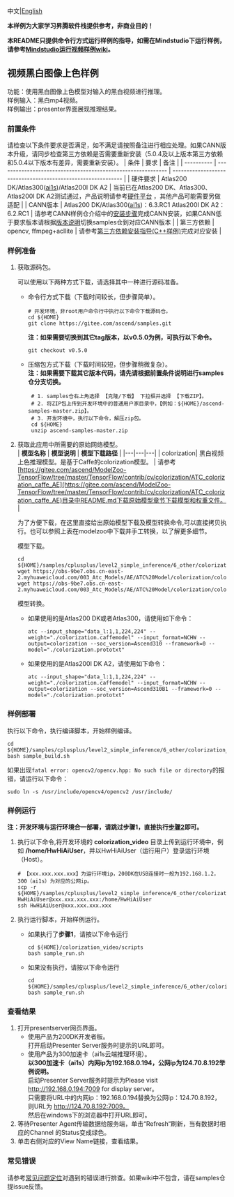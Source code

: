 中文|[English](README.md)

**本样例为大家学习昇腾软件栈提供参考，非商业目的！**

**本README只提供命令行方式运行样例的指导，如需在Mindstudio下运行样例，请参考[Mindstudio运行视频样例wiki](https://gitee.com/ascend/samples/wikis/Mindstudio%E8%BF%90%E8%A1%8C%E8%A7%86%E9%A2%91%E6%A0%B7%E4%BE%8B?sort_id=3170138)。**

## 视频黑白图像上色样例
功能：使用黑白图像上色模型对输入的黑白视频进行推理。   
样例输入：黑白mp4视频。    
样例输出：presenter界面展现推理结果。

### 前置条件
请检查以下条件要求是否满足，如不满足请按照备注进行相应处理。如果CANN版本升级，请同步检查第三方依赖是否需要重新安装（5.0.4及以上版本第三方依赖和5.0.4以下版本有差异，需要重新安装）。
| 条件       | 要求                                                         | 备注                                                         |
| ---------- | ------------------------------------------------------------ | ------------------------------------------------------------ |
| 硬件要求   | Atlas200 DK/Atlas300([ai1s](https://support.huaweicloud.com/productdesc-ecs/ecs_01_0047.html#ecs_01_0047__section78423209366))/Atlas200I DK A2 | 当前已在Atlas200 DK、Atlas300、Atlas200I DK A2测试通过，产品说明请参考[硬件平台](https://ascend.huawei.com/zh/#/hardware/product) ，其他产品可能需要另做适配 |
| CANN版本   | Atlas200 DK/Atlas300([ai1s](https://support.huaweicloud.com/productdesc-ecs/ecs_01_0047.html#ecs_01_0047__section78423209366))：6.3.RC1 Atlas200I DK A2：6.2.RC1 | 请参考CANN样例仓介绍中的[安装步骤](https://gitee.com/ascend/samples#安装)完成CANN安装，如果CANN低于要求版本请根据[版本说明](https://gitee.com/ascend/samples/blob/master/README_CN.md#版本说明)切换samples仓到对应CANN版本 |
| 第三方依赖 | opencv, ffmpeg+acllite                                       | 请参考[第三方依赖安装指导(C++样例)](../../../environment)完成对应安装 |

### 样例准备

1. 获取源码包。

   可以使用以下两种方式下载，请选择其中一种进行源码准备。   
    - 命令行方式下载（下载时间较长，但步骤简单）。
       ```    
       # 开发环境，非root用户命令行中执行以下命令下载源码仓。    
       cd ${HOME}     
       git clone https://gitee.com/ascend/samples.git
       ```
       **注：如果需要切换到其它tag版本，以v0.5.0为例，可执行以下命令。**
       ```
       git checkout v0.5.0
       ```
    - 压缩包方式下载（下载时间较短，但步骤稍微复杂）。   
       **注：如果需要下载其它版本代码，请先请根据前置条件说明进行samples仓分支切换。**   
       ``` 
        # 1. samples仓右上角选择 【克隆/下载】 下拉框并选择 【下载ZIP】。    
        # 2. 将ZIP包上传到开发环境中的普通用户家目录中，【例如：${HOME}/ascend-samples-master.zip】。     
        # 3. 开发环境中，执行以下命令，解压zip包。     
        cd ${HOME}    
        unzip ascend-samples-master.zip
       ```

2. 获取此应用中所需要的原始网络模型。  
    |  **模型名称**  |  **模型说明**  |  **模型下载路径**  |
    |---|---|---|
    |  colorization| 黑白视频上色推理模型。是基于Caffe的colorization模型。  |  请参考[https://gitee.com/ascend/ModelZoo-TensorFlow/tree/master/TensorFlow/contrib/cv/colorization/ATC_colorization_caffe_AE](https://gitee.com/ascend/ModelZoo-TensorFlow/tree/master/TensorFlow/contrib/cv/colorization/ATC_colorization_caffe_AE)目录中README.md下载原始模型章节下载模型和权重文件。 |

    为了方便下载，在这里直接给出原始模型下载及模型转换命令,可以直接拷贝执行。也可以参照上表在modelzoo中下载并手工转换，以了解更多细节。 
    
    模型下载。
    
    ```
    cd ${HOME}/samples/cplusplus/level2_simple_inference/6_other/colorization_video/model
    wget https://obs-9be7.obs.cn-east-2.myhuaweicloud.com/003_Atc_Models/AE/ATC%20Model/colorization/colorization.caffemodel
    wget https://obs-9be7.obs.cn-east-2.myhuaweicloud.com/003_Atc_Models/AE/ATC%20Model/colorization/colorization.prototxt
    ```
    
    模型转换。
    
    - 如果使用的是Atlas200 DK或者Atlas300，请使用如下命令：
    
      ```
      atc --input_shape="data_l:1,1,224,224" --weight="./colorization.caffemodel" --input_format=NCHW --output=colorization --soc_version=Ascend310 --framework=0 --model="./colorization.prototxt"
      ```
    
    - 如果使用的是Atlas200I DK A2，请使用如下命令：
    
      ```
      atc --input_shape="data_l:1,1,224,224" --weight="./colorization.caffemodel" --input_format=NCHW --output=colorization --soc_version=Ascend310B1 --framework=0 --model="./colorization.prototxt"
      ```

### 样例部署
执行以下命令，执行编译脚本，开始样例编译。
```
cd ${HOME}/samples/cplusplus/level2_simple_inference/6_other/colorization_video/scripts
bash sample_build.sh
```

如果出现`fatal error: opencv2/opencv.hpp: No such file or directory`的报错，请运行以下命令：

```
sudo ln -s /usr/include/opencv4/opencv2 /usr/include/
```

### 样例运行
**注：开发环境与运行环境合一部署，请跳过步骤1，直接执行[步骤2](#step_2)即可。**   

1. 执行以下命令,将开发环境的 **colorization_video** 目录上传到运行环境中，例如 **/home/HwHiAiUser**，并以HwHiAiUser（运行用户）登录运行环境（Host）。      
    ```
    # 【xxx.xxx.xxx.xxx】为运行环境ip，200DK在USB连接时一般为192.168.1.2，300（ai1s）为对应的公网ip。
    scp -r ${HOME}/samples/cplusplus/level2_simple_inference/6_other/colorization_video HwHiAiUser@xxx.xxx.xxx.xxx:/home/HwHiAiUser    
    ssh HwHiAiUser@xxx.xxx.xxx.xxx     
    ```

2. 执行运行脚本，开始样例运行。

    - 如果执行了**步骤1**，请按以下命令运行

      ```
      cd ${HOME}/colorization_video/scripts
      bash sample_run.sh
      ```

    - 如果没有执行，请按以下命令运行

      ```
      cd ${HOME}/samples/cplusplus/level2_simple_inference/6_other/colorization_video/scripts
      bash sample_run.sh
      ```
### 查看结果
1. 打开presentserver网页界面。   
   - 使用产品为200DK开发者板。    
      打开启动Presenter Server服务时提示的URL即可。       
   - 使用产品为300加速卡（ai1s云端推理环境）。    
      **以300加速卡（ai1s）内网ip为192.168.0.194，公网ip为124.70.8.192举例说明。**     
      启动Presenter Server服务时提示为Please visit http://192.168.0.194:7009 for display server。    
      只需要将URL中的内网ip：192.168.0.194替换为公网ip：124.70.8.192，则URL为 http://124.70.8.192:7009。     
      然后在windows下的浏览器中打开URL即可。     
2. 等待Presenter Agent传输数据给服务端，单击“Refresh“刷新，当有数据时相应的Channel 的Status变成绿色。     
3. 单击右侧对应的View Name链接，查看结果。     

### 常见错误
请参考[常见问题定位](https://gitee.com/ascend/samples/wikis/%E5%B8%B8%E8%A7%81%E9%97%AE%E9%A2%98%E5%AE%9A%E4%BD%8D/%E4%BB%8B%E7%BB%8D)对遇到的错误进行排查。如果wiki中不包含，请在samples仓提issue反馈。